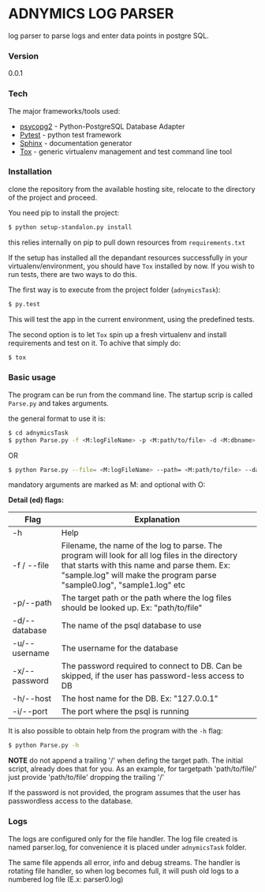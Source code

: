 # ADNYMICS LOG PARSER

log parser to parse logs and enter data points in postgre SQL.

### Version
0.0.1

### Tech

The major frameworks/tools used:

* [psycopg2] - Python-PostgreSQL Database Adapter
* [Pytest] - python test framework
* [Sphinx] - documentation generator
* [Tox] - generic virtualenv management and test command line tool

### Installation

clone the repository from the available hosting site, relocate to the directory of the project and proceed.

You need pip to install the project:

```sh
$ python setup-standalon.py install
```

this relies internally on pip to pull down resources from `requirements.txt`

If the setup has installed all the depandant resources successfully in your virtualenv/environment, you should have `Tox` installed by now. If you wish to run tests, there are two ways to do this.

The first way is to execute from the project folder (`adnymicsTask`):

```sh
$ py.test
```

This will test the app in the current environment, using the predefined tests.

The second option is to let `Tox` spin up a fresh virtualenv and install requirements and test on it. To achive that simply do:

```sh
$ tox
```

### Basic usage

The program can be run from the command line. The startup scrip is called `Parse.py` and takes arguments.

the general format to use it is:

```sh
$ cd adnymicsTask
$ python Parse.py -f <M:logFileName> -p <M:path/to/file> -d <M:dbname> -u <M:username> -x <O:password> -h <M:host> -i<M:port>
```
OR
```sh
$ python Parse.py --file= <M:logFileName> --path= <M:path/to/file> --database= <M:dbname> --username= <M:username> --password= <O:password> --host= <M:host> --port= <M:port>
```
mandatory arguments are marked as M: and optional with O:

**Detail (ed) flags:**

| Flag          | Explanation                                                                                                                                                                                                                |
|---------------|----------------------------------------------------------------------------------------------------------------------------------------------------------------------------------------------------------------------------|
| -h            | Help                                                                                                                                                                                                                       |
| -f / --file   | Filename, the name of the log to parse. The program will look for  all log files in the directory that starts with this name and parse them. Ex: "sample.log" will make the program parse "sample0.log", "sample1.log" etc |
| -p/--path     | The target path or the path where the log files should be looked up.  Ex: "path/to/file"                                                                                                                                   |
| -d/--database | The name of the psql database to use                                                                                                                                                                                       |
| -u/--username | The username for the database                                                                                                                                                                                              |
| -x/--password | The password required to connect to DB. Can be skipped, if the  user has password-less access to DB                                                                                                                        |
| -h/--host     | The host name for the DB. Ex: "127.0.0.1"                                                                                                                                                                                  |
| -i/--port     | The port where the psql is running

It is also possible to obtain help from the program with the `-h` flag:

```sh
$ python Parse.py -h
```

**NOTE** do not append a trailing '/' when defing the target path. The initial script, already does that for you. As an example, for targetpath 'path/to/file/' just provide 'path/to/file' dropping the trailing '/'

If the password is not provided, the program assumes that the user has passwordless access to the database.

### Logs

The logs are configured only for the file handler. The log file created is named parser.log, for convenience it is placed under `adnymicsTask` folder.

The same file appends all error, info and debug streams. The handler is rotating file handler, so when log becomes full, it will push old logs to a numbered log file (E.x: parser0.log)


[psycopg2]:https://pypi.python.org/pypi/psycopg2
[pytest]:http://pytest.org/latest/
[Sphinx]:http://www.sphinx-doc.org/en/stable/
[Tox]:https://tox.readthedocs.org/en/latest/
